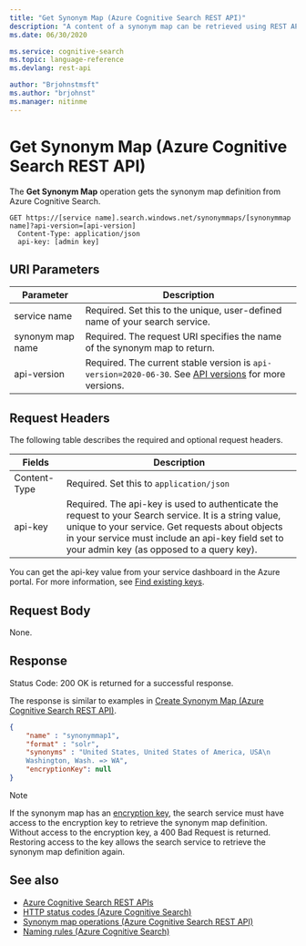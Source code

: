 ```yaml
---
title: "Get Synonym Map (Azure Cognitive Search REST API)"
description: "A content of a synonym map can be retrieved using REST API in Azure Cognitive Search."
ms.date: 06/30/2020

ms.service: cognitive-search
ms.topic: language-reference
ms.devlang: rest-api

author: "Brjohnstmsft"
ms.author: "brjohnst"
ms.manager: nitinme
---
```

# Get Synonym Map (Azure Cognitive Search REST API)

The **Get Synonym Map** operation gets the synonym map definition from Azure Cognitive Search.  

```http  
GET https://[service name].search.windows.net/synonymmaps/[synonymmap name]?api-version=[api-version]  
  Content-Type: application/json  
  api-key: [admin key]  
```  

## URI Parameters

| Parameter  | Description  |
|-------------|--------------|
| service name | Required. Set this to the unique, user-defined name of your search service. |
| synonym map name  | Required. The request URI specifies the name of the synonym map to return. |
| api-version | Required. The current stable version is `api-version=2020-06-30`. See [API versions](search-service-api-versions.md) for more versions.|

## Request Headers

The following table describes the required and optional request headers.  

|Fields              |Description      |  
|--------------------|-----------------|  
|Content-Type|Required. Set this to `application/json`|  
|api-key|Required. The api-key is used to authenticate the request to your Search service. It is a string value, unique to your service. Get requests about objects in your service must include an api-key field set to your admin key (as opposed to a query key).|  

You can get the api-key value from your service dashboard in the Azure portal. For more information, see [Find existing keys](https://docs.microsoft.com/azure/search/search-security-api-keys#find-existing-keys).

## Request Body

None.  

## Response

Status Code: 200 OK is returned for a successful response.  

The response is similar to examples in [Create Synonym Map &#40;Azure Cognitive Search REST API&#41;](create-synonym-map.md).  

```json
{
    "name" : "synonymmap1",  
    "format" : "solr",  
    "synonyms" : "United States, United States of America, USA\n
    Washington, Wash. => WA",
    "encryptionKey": null
}

```

> [!NOTE]
> If the synonym map has an [encryption key](https://docs.microsoft.com/azure/search/search-security-manage-encryption-keys), the search service must have access to the encryption key to retrieve the synonym map definition. Without access to the encryption key, a 400 Bad Request is returned. Restoring access to the key allows the search service to retrieve the synonym map definition again.

## See also

* [Azure Cognitive Search REST APIs](index.md)
* [HTTP status codes &#40;Azure Cognitive Search&#41;](http-status-codes.md)
* [Synonym map operations &#40;Azure Cognitive Search REST API&#41;](synonym-map-operations.md)
* [Naming rules &#40;Azure Cognitive Search&#41;](naming-rules.md)
